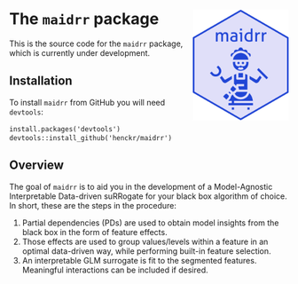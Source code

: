 # The `maidrr` package <img src="inst/figures/maidrr_hex.png" alt="maidrr hex_logo" style="float:right;height:200px" align="right" height="200">

This is the source code for the  `maidrr` package, which is currently under development.

## Installation
To install `maidrr` from GitHub you will need `devtools`:

```{r, eval = FALSE}
install.packages('devtools')
devtools::install_github('henckr/maidrr')
```

## Overview
The goal of `maidrr` is to aid you in the development of a Model-Agnostic Interpretable Data-driven suRRogate for your black box algorithm of choice.
In short, these are the steps in the procedure: 
1. Partial dependencies (PDs) are used to obtain model insights from the black box in the form of feature effects.
2. Those effects are used to group values/levels within a feature in an optimal data-driven way, while performing built-in feature selection.
3. An interpretable GLM surrogate is fit to the segmented features. Meaningful interactions can be included if desired.
